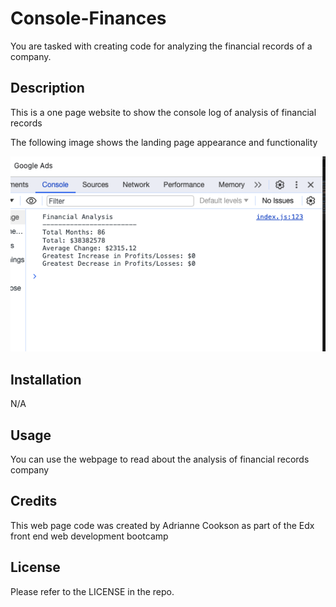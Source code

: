 # Console-Finances
You are tasked with creating code for analyzing the financial records of a company. 

## Description

This is a one page website to show the console log of analysis of financial records

The following image shows the landing page appearance and functionality

![An image of the portfolio website landing page appearance and functionality.](/images/screenshot_console.png)


## Installation

N/A

## Usage

You can use the webpage to read about the analysis of financial records company

## Credits

This web page code was created by Adrianne Cookson as part of the Edx front end web development bootcamp

## License

Please refer to the LICENSE in the repo.
